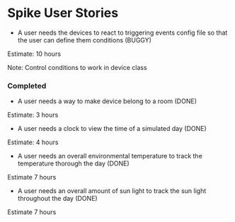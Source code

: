 # Spike User Stories

- A user needs the devices to react to triggering events config file so that the user can define them conditions (BUGGY)

Estimate: 10 hours

Note: Control conditions to work in device class

### Completed

- A user needs a way to make device belong to a room (DONE)

Estimate: 3 hours

- A user needs a clock to view the time of a simulated day (DONE)

Estimate: 4 hours

- A user needs an overall environmental temperature to track the temperature thorough the day (DONE)

Estimate 7 hours

- A user needs an overall amount of sun light to track the sun light throughout the day (DONE)

Estimate 7 hours